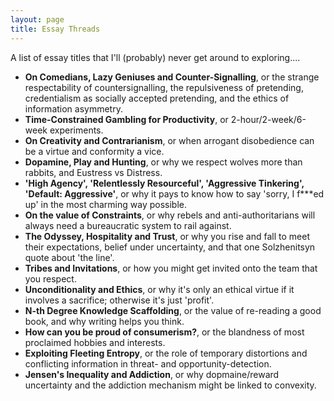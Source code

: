 ```yaml
---
layout: page
title: Essay Threads
---
```


A list of essay titles that I'll (probably) never get around to exploring....

* **On Comedians, Lazy Geniuses and Counter-Signalling**, or the strange respectability of countersignalling, the repulsiveness of pretending, credentialism as socially accepted pretending, and the ethics of information asymmetry.
* **Time-Constrained Gambling for Productivity**, or 2-hour/2-week/6-week experiments.
* **On Creativity and Contrarianism**, or when arrogant disobedience can be a virtue and conformity a vice.
* **Dopamine, Play and Hunting**, or why we respect wolves more than rabbits, and Eustress vs Distress.
* **'High Agency', 'Relentlessly Resourceful', 'Aggressive Tinkering', 'Default: Aggressive'**, or why it pays to know how to say 'sorry, I f\*\*\*ed up' in the most charming way possible.
* **On the value of Constraints**, or why rebels and anti-authoritarians will always need a bureaucratic system to rail against.
* **The Odyssey, Hospitality and Trust**, or why you rise and fall to meet their expectations, belief under uncertainty, and that one Solzhenitsyn quote about 'the line'. 
* **Tribes and Invitations**, or how you might get invited onto the team that you respect.
* **Unconditionality and Ethics**, or why it's only an ethical virtue if it involves a sacrifice; otherwise it's just 'profit'.
* **N-th Degree Knowledge Scaffolding**, or the value of re-reading a good book, and why writing helps you think.
* **How can you be proud of consumerism?**, or the blandness of most proclaimed hobbies and interests.
* **Exploiting Fleeting Entropy**, or the role of temporary distortions and conflicting information in threat- and opportunity-detection.
* **Jensen's Inequality and Addiction**, or why dopmaine/reward uncertainty and the addiction mechanism might be linked to convexity.

